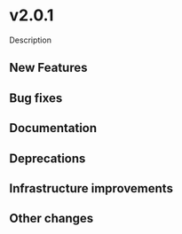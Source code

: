 # v2.0.1

Description

## New Features

## Bug fixes

## Documentation 

## Deprecations

## Infrastructure improvements

## Other changes